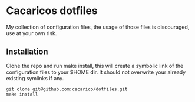 # Cacaricos dotfiles

My collection of configuration files, the usage of those files is discouraged, use at your own risk.

## Installation

Clone the repo and run make install, this will create a symbolic link of the configuration files to your $HOME dir. It should not overwrite your already existing symlinks if any.
```
git clone git@github.com:cacarico/dotfiles.git
make install
```
